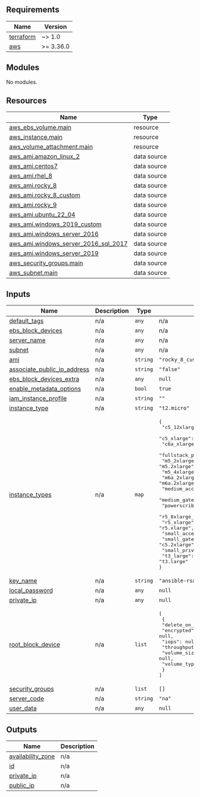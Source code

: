 <!-- BEGIN_TF_DOCS -->
## Requirements

| Name | Version |
|------|---------|
| <a name="requirement_terraform"></a> [terraform](#requirement\_terraform) | ~> 1.0 |
| <a name="requirement_aws"></a> [aws](#requirement\_aws) | >= 3.36.0 |

## Modules

No modules.

## Resources

| Name | Type |
|------|------|
| [aws_ebs_volume.main](https://registry.terraform.io/providers/hashicorp/aws/latest/docs/resources/ebs_volume) | resource |
| [aws_instance.main](https://registry.terraform.io/providers/hashicorp/aws/latest/docs/resources/instance) | resource |
| [aws_volume_attachment.main](https://registry.terraform.io/providers/hashicorp/aws/latest/docs/resources/volume_attachment) | resource |
| [aws_ami.amazon_linux_2](https://registry.terraform.io/providers/hashicorp/aws/latest/docs/data-sources/ami) | data source |
| [aws_ami.centos7](https://registry.terraform.io/providers/hashicorp/aws/latest/docs/data-sources/ami) | data source |
| [aws_ami.rhel_8](https://registry.terraform.io/providers/hashicorp/aws/latest/docs/data-sources/ami) | data source |
| [aws_ami.rocky_8](https://registry.terraform.io/providers/hashicorp/aws/latest/docs/data-sources/ami) | data source |
| [aws_ami.rocky_8_custom](https://registry.terraform.io/providers/hashicorp/aws/latest/docs/data-sources/ami) | data source |
| [aws_ami.rocky_9](https://registry.terraform.io/providers/hashicorp/aws/latest/docs/data-sources/ami) | data source |
| [aws_ami.ubuntu_22_04](https://registry.terraform.io/providers/hashicorp/aws/latest/docs/data-sources/ami) | data source |
| [aws_ami.windows_2019_custom](https://registry.terraform.io/providers/hashicorp/aws/latest/docs/data-sources/ami) | data source |
| [aws_ami.windows_server_2016](https://registry.terraform.io/providers/hashicorp/aws/latest/docs/data-sources/ami) | data source |
| [aws_ami.windows_server_2016_sql_2017](https://registry.terraform.io/providers/hashicorp/aws/latest/docs/data-sources/ami) | data source |
| [aws_ami.windows_server_2019](https://registry.terraform.io/providers/hashicorp/aws/latest/docs/data-sources/ami) | data source |
| [aws_security_groups.main](https://registry.terraform.io/providers/hashicorp/aws/latest/docs/data-sources/security_groups) | data source |
| [aws_subnet.main](https://registry.terraform.io/providers/hashicorp/aws/latest/docs/data-sources/subnet) | data source |

## Inputs

| Name | Description | Type | Default | Required |
|------|-------------|------|---------|:--------:|
| <a name="input_default_tags"></a> [default\_tags](#input\_default\_tags) | n/a | `any` | n/a | yes |
| <a name="input_ebs_block_devices"></a> [ebs\_block\_devices](#input\_ebs\_block\_devices) | n/a | `any` | n/a | yes |
| <a name="input_server_name"></a> [server\_name](#input\_server\_name) | n/a | `any` | n/a | yes |
| <a name="input_subnet"></a> [subnet](#input\_subnet) | n/a | `any` | n/a | yes |
| <a name="input_ami"></a> [ami](#input\_ami) | n/a | `string` | `"rocky_8_custom"` | no |
| <a name="input_associate_public_ip_address"></a> [associate\_public\_ip\_address](#input\_associate\_public\_ip\_address) | n/a | `string` | `"false"` | no |
| <a name="input_ebs_block_devices_extra"></a> [ebs\_block\_devices\_extra](#input\_ebs\_block\_devices\_extra) | n/a | `any` | `null` | no |
| <a name="input_enable_metadata_options"></a> [enable\_metadata\_options](#input\_enable\_metadata\_options) | n/a | `bool` | `true` | no |
| <a name="input_iam_instance_profile"></a> [iam\_instance\_profile](#input\_iam\_instance\_profile) | n/a | `string` | `""` | no |
| <a name="input_instance_type"></a> [instance\_type](#input\_instance\_type) | n/a | `string` | `"t2.micro"` | no |
| <a name="input_instance_types"></a> [instance\_types](#input\_instance\_types) | n/a | `map` | <pre>{<br>  "c5_12xlarge_accelerator": "c5.12xlarge",<br>  "c5_xlarge": "c5.xlarge",<br>  "c6a_xlarge": "c6a.xlarge",<br>  "fullstack_privatecloud": "r5.4xlarge",<br>  "m5_2xlarge": "m5.2xlarge",<br>  "m5_4xlarge": "m5.4xlarge",<br>  "m6a_2xlarge": "m6a.2xlarge",<br>  "medium_accelerator": "c5.4xlarge",<br>  "medium_gateway": "c5.9xlarge",<br>  "powerscribe360": "m4.xlarge",<br>  "r5_8xlarge_accelerator": "r5.8xlarge",<br>  "r5_xlarge": "r5.xlarge",<br>  "small_accelerator": "c5.2xlarge",<br>  "small_gateway": "c5.2xlarge",<br>  "small_privatecloud": "c5.2xlarge",<br>  "t3_large": "t3.large"<br>}</pre> | no |
| <a name="input_key_name"></a> [key\_name](#input\_key\_name) | n/a | `string` | `"ansible-rsa"` | no |
| <a name="input_local_password"></a> [local\_password](#input\_local\_password) | n/a | `any` | `null` | no |
| <a name="input_private_ip"></a> [private\_ip](#input\_private\_ip) | n/a | `any` | `null` | no |
| <a name="input_root_block_device"></a> [root\_block\_device](#input\_root\_block\_device) | n/a | `list` | <pre>[<br>  {<br>    "delete_on_termination": null,<br>    "encrypted": null,<br>    "iops": null,<br>    "throughput": null,<br>    "volume_size": null,<br>    "volume_type": null<br>  }<br>]</pre> | no |
| <a name="input_security_groups"></a> [security\_groups](#input\_security\_groups) | n/a | `list` | `[]` | no |
| <a name="input_server_code"></a> [server\_code](#input\_server\_code) | n/a | `string` | `"na"` | no |
| <a name="input_user_data"></a> [user\_data](#input\_user\_data) | n/a | `any` | `null` | no |

## Outputs

| Name | Description |
|------|-------------|
| <a name="output_availability_zone"></a> [availability\_zone](#output\_availability\_zone) | n/a |
| <a name="output_id"></a> [id](#output\_id) | n/a |
| <a name="output_private_ip"></a> [private\_ip](#output\_private\_ip) | n/a |
| <a name="output_public_ip"></a> [public\_ip](#output\_public\_ip) | n/a |
<!-- END_TF_DOCS --> 